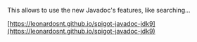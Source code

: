 This allows to use the new Javadoc's features, like searching...

[https://leonardosnt.github.io/spigot-javadoc-jdk9](https://leonardosnt.github.io/spigot-javadoc-jdk9)
